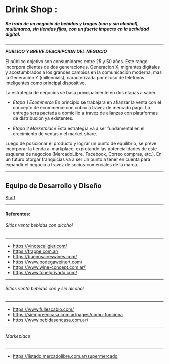 # Drink Shop :

##### Se trata de un negocio de bebidas y tragos (con y sin alcohol), multimarca, sin tiendas fijas, con un fuerte impacto en la actividad digital.
------------


***PUBLICO Y BREVE DESCRIPCION DEL NEGOCIO***

El público objetivo son consumidores entre 25 y 50 años. Este rango incorpora clientes de dos generaciones. 
Generacion X, migrantes digitales y acostumbrados a los grandes cambios en la comunicación moderna, mas la Generación Y (millennials), caracterizada por el uso de telefonos inteligentes como principal dispositivo.


La estrategia de negocios se basa principalmente  en dos etapas a saber.

- *Etapa 1  Ecommerce*
En principio se trabajara en afianzar la venta con el concepto de ecommerce con cobro a travez de mercado pago. La entrega sera pactada a domicilio a travez de alianzas con plataformas de distribucion ya existentes.

- *Etapa 2 Marketplace*
Esta estrategia va a ser fundamental en el crecimiento de ventas y el market share.

Luego de posicionar el producto y lograr un punto de equilibrio, se preve incorporar la tienda al markplace, explotando las potencialidades de este esquema de negocios (MercadoLibre, Facebook, Correo compras, etc.).
En un futuro otorgar franquicias va a ser un punto a tener en cuenta para expandir el negocio a travez de socios comerciales de la marca.

-----------------------------------------------

## Equipo de Desarrollo  y Diseño 

[Staff](https://github.com/vanesacomolli/grupo_13_proyecto/blob/main/STAFF.md)

-----------------------------------------------

#### Referentes:
###### Sitios venta bebidas con alcohol
----------------------------------------------
- https://vinotecaligier.com/ 
- https://frappe.com.ar/ 
- https://buenosaireswines.com/
- https://www.bodegaweinert.com/
- https://www.wine-concept.com.ar/
- https://www.tonelprivado.com/

------------------------------------------------------
###### Sitios venta bebidas con y sin alcohol
------------------------------------------------------
- https://www.fullescabio.com/
- https://siempreencasa.com.ar/pages/como-funciona
- https://www.bebidasencasa.com.ar/

-----------------
###### Markeplace
-----------------
- https://listado.mercadolibre.com.ar/supermercado

